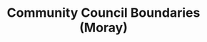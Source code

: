 ---
schema: default
title: Community Council Boundaries (Moray) 
organization: Moray Council
notes: >-
    The purpose of community councils is to ascertain, co-ordinate and express the views of the community it represents to local authorities and other pubic bodies. This includes community councils appointing one person as their point of contact for all planning matters. Community Councils are regularly consulted by the local authority and public bodies on a wide range of issues which affect their area, such as planning, environment and health. All Community Council meetings are open to the public.
resources:
  - name: Community Council Boundaries (Moray)  FEATURE LAYER
  - url: >-
      
  - format: FEATURE LAYER
license: 
category:

  - Democracy
  - boundaries
  - Open Data
maintainer: Moray Council
maintainer_email: someone@example.com
---